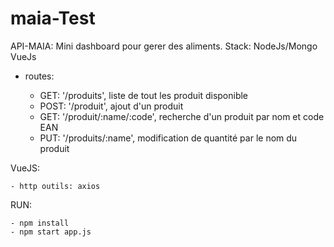 # maia-Test

API-MAIA: 
    Mini dashboard pour gerer des aliments.
    Stack: NodeJs/Mongo VueJs

- routes:

    - GET: '/produits', liste de tout les produit disponible
    - POST: '/produit', ajout d'un produit
    - GET: '/produit/:name/:code', recherche d'un produit par nom et code EAN  
    - PUT: '/produits/:name', modification de quantité par le nom du produit

VueJS: 

    - http outils: axios 


RUN:

    - npm install
    - npm start app.js
